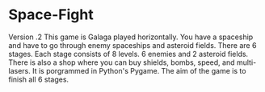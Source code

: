# Space-Fight
Version .2
This game is Galaga played horizontally. You have a spaceship and have to go through enemy spaceships and asteroid fields. There are 6 stages. Each stage consists of 8 levels. 6 enemies and 2 asteroid fields. There is also a shop where you can buy shields, bombs, speed, and multi-lasers. It is porgrammed in Python's Pygame. The aim of the game is to finish all 6 stages.
